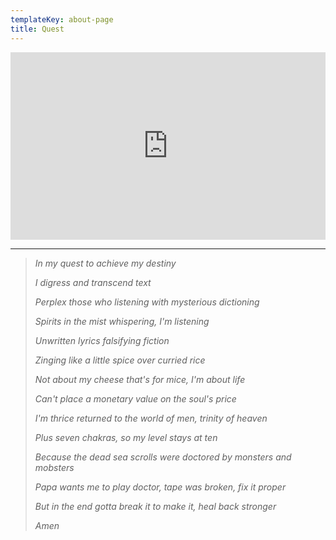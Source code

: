 ```yaml
---
templateKey: about-page
title: Quest
---
```

<iframe width="100%" height="300" scrolling="no" frameborder="no" allow="autoplay" src="https://w.soundcloud.com/player/?url=https%3A//api.soundcloud.com/tracks/426552585%3Fsecret_token%3Ds-RUwED&color=%23000000&auto_play=false&hide_related=false&show_comments=true&show_user=true&show_reposts=false&show_teaser=true&visual=true"></iframe>

- - -

> _In my quest to achieve my destiny_
>
> _I digress and transcend text_
>
> _Perplex those who listening with mysterious dictioning_
>
> _Spirits in the mist whispering, I'm listening_
>
> _Unwritten lyrics falsifying fiction_
>
> _Zinging like a little spice over curried rice_
>
> _Not about my cheese that's for mice, I'm about life_
>
> _Can't place a monetary value on the soul's price_
>
> _I'm thrice returned to the world of men, trinity of heaven_
>
> _Plus seven chakras, so my level stays at ten_
>
> _Because the dead sea scrolls were doctored by monsters and mobsters_
>
> _Papa wants me to play doctor, tape was broken, fix it proper_
>
> _But in the end gotta break it to make it, heal back stronger_
>
> _Amen_
